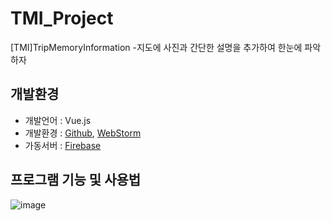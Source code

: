 # TMI_Project
[TMI]TripMemoryInformation
-지도에 사진과 간단한 설명을 추가하여 한눈에 파악하자

## 개발환경
- 개발언어 : Vue.js
- 개발환경 : [Github](https://github.com/), [WebStorm](https://www.jetbrains.com/webstorm/)
- 가동서버 : [Firebase](https://firebase.google.com/)

## 프로그램 기능 및 사용법
![image](https://user-images.githubusercontent.com/107538112/216516241-90d00bbe-5b15-4f27-ba63-957460c2f50d.png)
